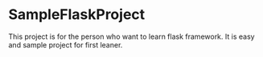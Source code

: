 # SampleFlaskProject
This project is for the person who want to learn flask framework. It is easy and sample project for first leaner.
